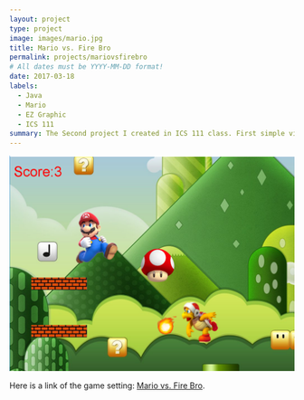 ```yaml
---
layout: project
type: project
image: images/mario.jpg
title: Mario vs. Fire Bro
permalink: projects/mariovsfirebro
# All dates must be YYYY-MM-DD format!
date: 2017-03-18
labels:
  - Java
  - Mario
  - EZ Graphic
  - ICS 111
summary: The Second project I created in ICS 111 class. First simple video game made by myself.
---
```


<img class="ui medium left floated rounded image" src="../images/Mario Game.PNG">


 
Here is a link of the game setting: [Mario vs. Fire Bro](https://www.youtube.com/watch?v=nWL-09HFPfs).
